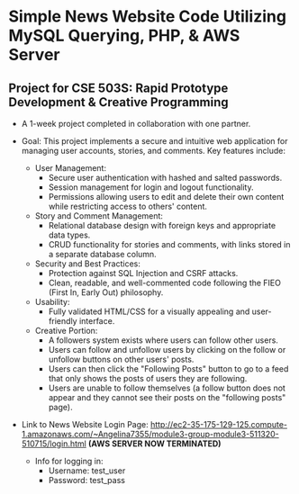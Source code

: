 # Simple News Website Code Utilizing MySQL Querying, PHP, & AWS Server
## Project for CSE 503S: Rapid Prototype Development & Creative Programming
- A 1-week project completed in collaboration with one partner.
- Goal: This project implements a secure and intuitive web application for managing user accounts, stories, and comments. Key features include:
  - User Management:
    - Secure user authentication with hashed and salted passwords.
    - Session management for login and logout functionality.
    - Permissions allowing users to edit and delete their own content while restricting access to others' content.
  - Story and Comment Management:
    - Relational database design with foreign keys and appropriate data types.
    - CRUD functionality for stories and comments, with links stored in a separate database column.
  - Security and Best Practices:
    - Protection against SQL Injection and CSRF attacks.
    - Clean, readable, and well-commented code following the FIEO (First In, Early Out) philosophy.
  - Usability:
    - Fully validated HTML/CSS for a visually appealing and user-friendly interface.
  - Creative Portion:
    - A followers system exists where users can follow other users.
    - Users can follow and unfollow users by clicking on the follow or unfollow buttons on other users' posts.
    - Users can then click the "Following Posts" button to go to a feed that only shows the posts of users they are following.
    - Users are unable to follow themselves (a follow button does not appear and they cannot see their posts on the "following posts" page).
    
- Link to News Website Login Page: http://ec2-35-175-129-125.compute-1.amazonaws.com/~Angelina7355/module3-group-module3-511320-510715/login.html  **(AWS SERVER NOW TERMINATED)**
  
  - Info for logging in:
    - Username: test_user
    - Password: test_pass
